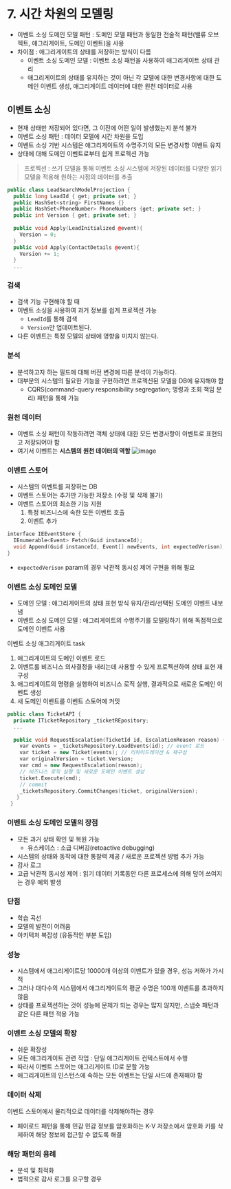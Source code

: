 # 7. 시간 차원의 모델링

- 이벤트 소싱 도메인 모델 패턴 : 도메인 모델 패턴과 동일한 전술적 패턴(밸류 오브젝트, 애그리게이트, 도메인 이벤트)을 사용 
- 차이점 : 애그리게이트의 상태를 저장하는 방식이 다름 
  - 이벤트 소싱 도메인 모델 : 이벤트 소싱 패턴을 사용하여 애그리게이트 상태 관리
  - 애그리게이트의 상태를 유지하는 것이 아닌 각 모델에 대한 변경사항에 대한 도메인 이벤트 생성, 애그리게이트 데이터에 대한 원천 데이터로 사용 
 
 ## 이벤트 소싱
- 현재 상태만 저장되어 있다면, 그 이전에 어떤 일이 발생했는지 분석 불가 
- 이벤트 소싱 패턴 : 데이터 모델에 시간 차원을 도입 
- 이벤트 소싱 기반 시스템은 애그리게이트의 수명주기의 모든 변경사항 이벤트 유지 
- 상태에 대해 도메인 이벤트로부터 쉽게 프로젝션 가능

> 프로젝션 : 쓰기 모델을 통해 이벤트 소싱 시스템에 저장된 데이터를 다양한 읽기 모델을 적용해 원하는 시점의 데이터를 추출 

```C++
public class LeadSearchModelProjection {
  public long LeadId { get; private set; }
  public HashSet<string> FirstNames {}
  public HashSet<PhoneNumber> PhoneNumbers {get; private set; }
  public int Version { get; private set; }
  
  public void Apply(LeadInitialized @event){
    Version = 0;
  }
  public void Apply(ContactDetails @event){
    Version += 1;
  }
  ...
```

### 검색
- 검색 기능 구현해야 할 때
- 이벤트 소싱을 사용하여 과거 정보를 쉽게 프로젝션 가능 
  - `LeadId`를 통해 검색
  - `Version`만 업데이트된다. 
- 다른 이벤트는 특정 모델의 상태에 영향을 미치지 않는다. 

### 분석

- 분석하고자 하는 필드에 대해 버전 변경에 따른 분석이 가능하다. 
- 대부분의 시스템의 필요한 기능을 구현하려면 프로젝션된 모델을 DB에 유지해야 함 
  - CQRS(command-query responsibility segregation; 명령과 조회 책임 분리) 패턴을 통해 가능

### 원천 데이터 
- 이벤트 소싱 패턴이 작동하려면 객체 상태에 대한 모든 변경사항이 이벤트로 표현되고 저장되어야 함 
- 여기서 이벤트는 **시스템의 원천 데이터의 역할**
![image](https://user-images.githubusercontent.com/27190617/226333797-0de4b1f4-3fab-4893-b579-61eaa53a24b5.png)

### 이벤트 스토어 
- 시스템의 이벤트를 저장하는 DB 
- 이벤트 스토어는 추가만 가능한 저장소 (수정 및 삭제 불가)
- 이벤트 스토어의 최소한 기능 지원 
  1. 특정 비즈니스에 속한 모든 이벤트 호출
  2. 이벤트 추가 
  
```C++
interface IEEventStore {
  IEnumerable<Event> Fetch(Guid instanceId);
  void Append(Guid instanceId, Event[] newEvents, int expectedVerison);
}
```

- `expectedVerison` param의 경우 낙관적 동시성 제어 구현을 위해 필요 

### 이벤트 소싱 도메인 모델
- 도메인 모델 : 애그리게이트의 상태 표현 방식 유지/관리/선택된 도메인 이벤트 내보냄
- 이벤트 소싱 도메인 모델 : 애그리게이트의 수명주기를 모델링하기 위해 독점적으로 도메인 이벤트 사용 

이벤트 소싱 애그리게이트 task
1. 애그리게이트의 도메인 이벤트 로드
2. 이벤트를 비즈니스 의사결정을 내리는데 사용할 수 있게 프로젝션하여 상태 표현 재구성
3. 애그리게이트의 명령을 실행하여 비즈니스 로직 실행, 결과적으로 새로운 도메인 이벤트 생성
4. 새 도메인 이벤트를 이벤트 스토어에 커밋

```C++
public class TicketAPI {
  private ITicketRepository _ticketREpository;
  ...
  
  public void RequestEscalation(TicketId id, EscalationReason reason) {
    var events = _ticketsRepository.LoadEvents(id); // event 로드
    var ticket = new Ticket(events); // 리하이드레이션 & 재구성
    var originalVersion = ticket.Version;
    var cmd = new RequestEscalation(reason);
    // 비즈니스 로직 실행 및 새로운 도메인 이벤트 생성 
    ticket.Execute(cmd);
    // commit
    _ticketsRepository.CommitChanges(ticket, originalVersion);
   }
 }
 ```
 
### 이벤트 소싱 도메인 모델의 장점
- 모든 과거 상태 확인 및 복원 가능
  - 유스케이스 : 소급 디버깅(retoactive debugging)
- 시스템의 상태와 동작에 대한 통찰력 제공 / 새로운 프로젝션 방법 추가 가능
- 감사 로그 
- 고급 낙관적 동시성 제어 : 읽기 데이터 기록동안 다른 프로세스에 의해 덮어 쓰여지는 경우 예외 발생 

### 단점
- 학습 곡선 
- 모델의 발전이 어려움 
- 아키텍처 복잡성 (유동적인 부분 도입) 

    
### 성능
- 시스템에서 애그리게이트당 10000개 이상의 이벤트가 있을 경우, 성능 저하가 가시적
- 그러나 대다수의 시스템에서 애그리게이트의 평균 수명은 100개 이벤트를 초과하지 않음
- 상태를 프로젝션하는 것이 성능에 문제가 되는 경우는 많지 않지만, 스냅숏 패턴과 같은 다른 패턴 적용 가능

### 이벤트 소싱 모델의 확장
- 쉬운 확장성
- 모든 애그리게이트 관련 작업 : 단일 애그리게이트 컨텍스트에서 수행 
- 따라서 이벤트 스토어는 애그리게이트 ID로 분할 가능 
- 애그리게이트의 인스턴스에 속하는 모든 이벤트는 단일 샤드에 존재해야 함 

### 데이터 삭제 
이벤트 스토어에서 물리적으로 데이터를 삭제해야하는 경우 
- 페이로드 패턴을 통해 민감 민감 정보를 암호화하는 K-V 저장소에서 암호화 키를 삭제하여 해당 정보에 접근할 수 없도록 해결

### 해당 패턴의 용례
- 분석 및 최적화
- 법적으로 감사 로그를 요구할 경우 
